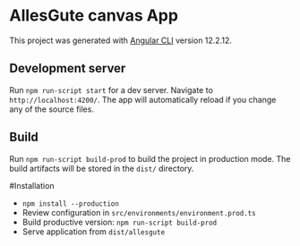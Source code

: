 # AllesGute canvas App

This project was generated with [Angular CLI](https://github.com/angular/angular-cli) version 12.2.12.

## Development server

Run `npm run-script start` for a dev server. Navigate to `http://localhost:4200/`. The app will automatically reload if you change any of the source files.

## Build

Run `npm run-script build-prod` to build the project in production mode. The build artifacts will be stored in the `dist/` directory.

#Installation
* `npm install --production`
* Review configuration in `src/environments/environment.prod.ts`
* Build productive version: `npm run-script build-prod`
* Serve application from `dist/allesgute`
